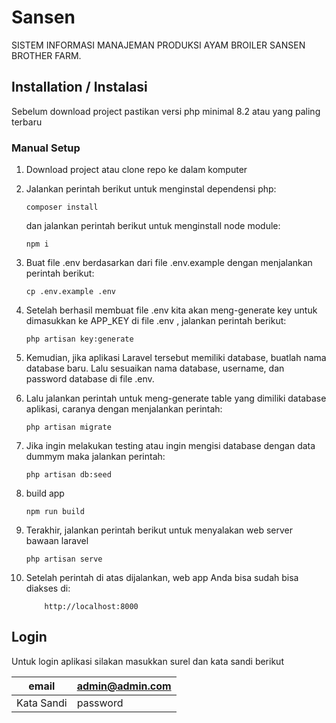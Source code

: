 # Sansen

SISTEM INFORMASI MANAJEMAN PRODUKSI AYAM BROILER SANSEN BROTHER FARM.

## Installation / Instalasi

Sebelum download project pastikan versi php minimal 8.2 atau yang paling terbaru

### Manual Setup

1.  Download project atau clone repo ke dalam komputer
2.  Jalankan perintah berikut untuk menginstal dependensi php:
    ```
    composer install
    ```
    dan jalankan perintah berikut untuk menginstall node module:
    ```
    npm i
    ```
3.  Buat file .env berdasarkan dari file .env.example dengan menjalankan perintah berikut:
    ```
    cp .env.example .env
    ```
4.  Setelah berhasil membuat file .env kita akan meng-generate key untuk dimasukkan ke APP_KEY di file .env , jalankan perintah berikut:
    ```
    php artisan key:generate
    ```
5.  Kemudian, jika aplikasi Laravel tersebut memiliki database, buatlah nama database baru. Lalu sesuaikan nama database, username, dan password database di file .env.
6.  Lalu jalankan perintah untuk meng-generate table yang dimiliki database aplikasi, caranya dengan menjalankan perintah:
    ```
    php artisan migrate
    ```
7.  Jika ingin melakukan testing atau ingin mengisi database dengan data dummym maka jalankan perintah:
    ```
    php artisan db:seed
    ```
    
8.  build app
    ``` 
    npm run build
    ```

9. Terakhir, jalankan perintah berikut untuk menyalakan web server bawaan laravel

    ```
    php artisan serve
    ```

10. Setelah perintah di atas dijalankan, web app Anda bisa sudah bisa diakses di:
    ```
        http://localhost:8000
    ```
## Login

Untuk login aplikasi silakan masukkan surel dan kata sandi berikut

| email      | admin@admin.com |
| ---------- | --------------- |
| Kata Sandi | password        |
